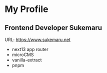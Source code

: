 # My Profile

## Frontend Developer Sukemaru

URL: https://www.sukemaru.net

- next13 app router
- microCMS
- vanilla-extract
- pnpm
